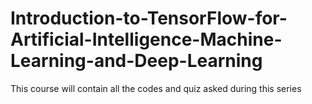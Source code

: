 # Introduction-to-TensorFlow-for-Artificial-Intelligence-Machine-Learning-and-Deep-Learning
This course will contain all the codes and quiz asked during this series
